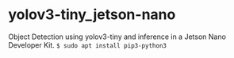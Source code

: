 # yolov3-tiny_jetson-nano
Object Detection using yolov3-tiny and inference in a Jetson Nano Developer Kit.
``$ sudo apt install pip3-python3``
